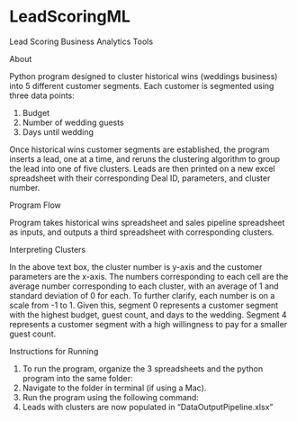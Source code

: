 # LeadScoringML

Lead Scoring Business Analytics Tools

About

Python program designed to cluster historical wins (weddings business) into 5 different customer segments. Each customer is segmented using three data points:

1.	Budget
2.	Number of wedding guests
3.	Days until wedding

Once historical wins customer segments are established, the program inserts a lead, one at a time, and reruns the clustering algorithm to group the lead into one of five clusters. Leads are then printed on a new excel spreadsheet with their corresponding Deal ID, parameters, and cluster number. 

Program Flow

 
Program takes historical wins spreadsheet and sales pipeline spreadsheet as inputs, and outputs a third spreadsheet with corresponding clusters. 

Interpreting Clusters

 
In the above text box, the cluster number is y-axis and the customer parameters are the x-axis. The numbers corresponding to each cell are the average number corresponding to each cluster, with an average of 1 and standard deviation of 0 for each. To further clarify, each number is on a scale from -1 to 1. Given this, segment 0 represents a customer segment with the highest budget, guest count, and days to the wedding. Segment 4 represents a customer segment with a high willingness to pay for a smaller guest count. 

Instructions for Running

1.	To run the program, organize the 3 spreadsheets and the python program into the same folder: 
2.	Navigate to the folder in terminal (if using a Mac).  
3.	Run the program using the following command: 
4.	Leads with clusters are now populated in “DataOutputPipeline.xlsx” 


